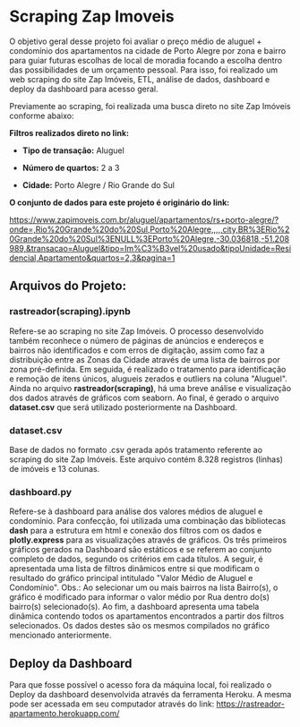 # **Scraping Zap Imoveis**


O objetivo geral desse projeto foi avaliar o preço médio de aluguel + condomínio dos apartamentos na cidade de Porto Alegre por zona e bairro para guiar futuras escolhas de local de moradia focando a escolha dentro das possibilidades de um orçamento pessoal. Para isso, foi realizado um web scraping do site Zap Imóveis, ETL, análise de dados, dashboard e deploy da dashboard para acesso geral.

Previamente ao scraping, foi realizada uma busca direto no site Zap Imóveis conforme abaixo:

**Filtros realizados direto no link:**

  - **Tipo de transação:** Aluguel
  
  - **Número de quartos:** 2 a 3
  
  - **Cidade:** Porto Alegre / Rio Grande do Sul
  
  **O conjunto de dados para este projeto é originário do link:**

https://www.zapimoveis.com.br/aluguel/apartamentos/rs+porto-alegre/?onde=,Rio%20Grande%20do%20Sul,Porto%20Alegre,,,,,city,BR%3ERio%20Grande%20do%20Sul%3ENULL%3EPorto%20Alegre,-30.036818,-51.208989,&transacao=Aluguel&tipo=Im%C3%B3vel%20usado&tipoUnidade=Residencial,Apartamento&quartos=2,3&pagina=1

## **Arquivos do Projeto:**

### **rastreador(scraping).ipynb** 

Refere-se ao scraping no site Zap Imóveis. 
O processo desenvolvido também reconhece o número de páginas de anúncios e endereços e bairros não identificados e com erros de digitação, assim como faz a distribuição entre as Zonas da Cidade através de uma lista de bairros por zona pré-definida. Em seguida, é realizado o tratamento para identificação e remoção de itens únicos, alugueis zerados e outliers na coluna "Aluguel". Ainda no arquivo **rastreador(scraping)**, há uma breve análise e visualização dos dados através de gráficos com seaborn. Ao final, é gerado o arquivo **dataset.csv** que será utilizado posteriormente na Dashboard. 

### **dataset.csv**

Base de dados no formato .csv gerada após tratamento referente ao scraping do site Zap Imóveis.
Este arquivo contém 8.328 registros (linhas) de imóveis e 13 colunas.

### **dashboard.py** 

Refere-se à dashboard para análise dos valores médios de aluguel e condomínio.
Para confecção, foi utilizada uma combinação das bibliotecas **dash** para a estrutura em html e conexão dos filtros com os dados e **plotly.express** para as visualizações através de gráficos.
Os três primeiros gráficos gerados na Dashboard são estáticos e se referem ao conjunto completo de dados, segundo os critérios em cada títulos. A seguir, é apresentada uma lista de filtros dinâmicos entre si que modificam o resultado do gráfico principal intitulado "Valor Médio de Aluguel e Condomínio". 
Obs.: Ao selecionar um ou mais bairros na lista Bairro(s), o gráfico é modificado para informar o valor médio por Rua dentro do(s) bairro(s) selecionado(s).
Ao fim, a dashboard apresenta uma tabela dinâmica contendo todos os apartamentos encontrados a partir dos filtros selecionados. Os dados destes são os mesmos compilados no gráfico mencionado anteriormente.

## **Deploy da Dashboard**

Para que fosse possível o acesso fora da máquina local, foi realizado o Deploy da dashboard desenvolvida através da ferramenta Heroku.
A mesma pode ser acessada em seu computador através do link: https://rastreador-apartamento.herokuapp.com/

